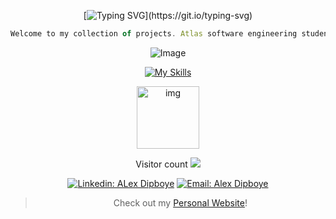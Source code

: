 <div align="center">

[![Typing SVG](https://readme-typing-svg.herokuapp.com?center=true&color=54b5d2&lines=Hi,+My+name+is+Alex+Dipboye.;I+am+a+Front-End+Web+Developer.)](https://git.io/typing-svg)

```javascript
Welcome to my collection of projects. Atlas software engineering student graduating August 2024. Truly enjoy the city of Tulsa and its tech community. Horitculture, Cycling, Friends and  Family in my free time. Feel Free to connect on linkedIN or reach out by email.
```

</div>

<div align="center">
  <p>
    <img src=[(https://github.com/Tribeoftech/Tribeoftech/assets/113186733/c9a2d3a1-14d9-48d9-b12a-c509c4e93760)
" alt="Image">
  </p>
  
  [![My Skills](https://skillicons.dev/icons?i=js,react,jquery,nextjs,nodejs,threejs,vite,swift,py,c,html,css,bootstrap,tailwind,sass,mysql,flask,docker,vscode,postman,firebase,linux,git,blender,figma&theme=light)](https://skillicons.dev)
</div>

<p align="center">
  <img src="https://github.githubassets.com/images/mona-loading-default.gif" alt="img" class="center" align="center" width="100px">
</p>

<p align="center"> 
  Visitor count
  <img src="https://profile-counter.glitch.me/Tribeoftech/count.svg" />
</p>

<div align="center">

[![Linkedin: ALex Dipboye](https://img.shields.io/badge/-AlexDipboye-blue?style=flat-round&logo=Linkedin&logoColor=white&link=https://www.linkedin.com/in/AlexDipboye/)](https://www.linkedin.com/in/AlexDipboye/)
[![Email: Alex Dipboye](https://img.shields.io/badge/-Gratefulgrowing333@gmail-red?style=flat-square&logo=Gmail&logoColor=white&link=https://mail.google.com/mail/u/1/#inbox)]()

</div>

<div align="center">
  
> Check out my [Personal Website](https://portfolio-23707.web.app)!

</div>
